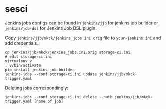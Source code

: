 # sesci

Jenkins jobs configs can be found in `jenkins/jjb` for jenkins job builder or `jenkins/job-dsl` for Jenkins Job DSL plugin.


Copy `jenkins/jjb/mkck/jenkins_jobs.ini.orig` file to `your-jenkins.ini` and add credentials.

```
cp jenkins/jjb/mkck/jenkins_jobs.ini.orig storage-ci.ini
# edit storage-ci.ini
virtualenv v
. v/bin/activate
pip install jenkins-job-builder
jenkins-jobs --conf storage-ci.ini update jenkins/jjb/mkck-trigger.yaml
```
Deleting jobs correspondingly:
```
jenkins-jobs --conf storage-ci.ini delete --path jenkins/jjb/mkck-trigger.yaml [name of job]
```
